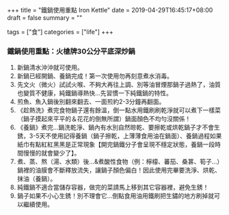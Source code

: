 +++
title = "鐵鍋使用重點 Iron Kettle"
date = 2019-04-29T16:45:17+08:00
draft = false
summary = ""

tags = ["食"]
categories = ["life"]
+++

### 鐵鍋使用重點：火槍牌30公分平底深炒鍋
<!--more-->
1. 新鍋清水沖沖就可使用。
2. 新鍋已經開鍋、養鍋完成！第一次使用勿再刻意煮水消毒。
3. 先文火（微火）試試火喉、不夠大再往上調、別等油冒煙那鍋子過熱了，油質也變質不健康，純鐵鍋導熱快…先習慣一下純鐵鍋的特性。
4. 煎魚、魚入鍋後別翻來翻去、一面煎約2-3分鐘再翻面。
5. 《趁熱洗》煮完食物鍋子還有餘溫，倒一點水用鐵刷刷乾淨就可以煮下一樣菜（鍋子摸起來平平的＆花花的倒無所謂）鍋面顏色不均勻沒關係！
6. 《養鍋》煮完…鍋洗乾淨、鍋內有水別自然晾乾、要擦乾或烘乾鍋子才不會生銹，3-5天不使用記得養鍋（鍋子擦乾，上薄薄食用油在鍋面）、養鍋過程如果紙巾有點紅紅黑黑是正常現象【開完鍋鐵分子會呈現不穩定狀態，養鍋一段時間慢慢的就會變少了】。
7. 煮、蒸、熬（湯、水類）後…&煮酸性食物（例：檸檬、蕃茄、桑葚、筍子…）鍋裡的油膜會不斷釋放流失，讓鍋子顏色偏白！因此使用完畢要洗淨、烘乾、抹油（養鍋）。
8. 純鐵鍋不適合當儲存容器，做完的菜請馬上移到其它容器裡，避免生銹！
9. 鍋子如果不小心生銹！別不理會它…倒點食用油用鐵刷把生鏽的地方刷掉就可以繼續使用。


